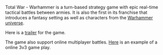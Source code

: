Total War - Warhammer is a turn-based strategy game with epic real-time tactical battles between armies. It is also the first in its franchise that introduces a fantasy setting as well as characters from the [Warhammer universe](war-start/universe/universe.md).

Here is a [trailer](https://youtu.be/qjzLuddjIUI) for the game.

The game also support online multiplayer battles. [Here](https://youtu.be/JBVIRGrvUfk) is an example of a online 3v3 game play.